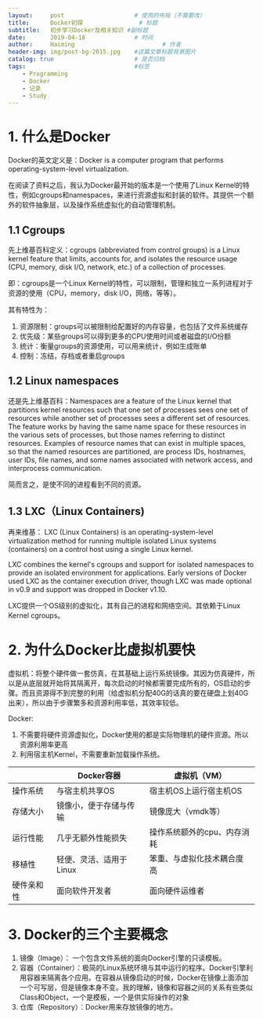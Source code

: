 ```yaml
---
layout:     post   				    # 使用的布局（不需要改）
title:      Docker初探				# 标题 
subtitle:   初步学习Docker及相关知识 #副标题
date:       2019-04-18				# 时间
author:     Haiming 						# 作者
header-img: img/post-bg-2015.jpg 	#这篇文章标题背景图片
catalog: true 						# 是否归档
tags:								#标签
    - Programming
    - Docker
    - 记录
    - Study
---
```

# 1. 什么是Docker
Docker的英文定义是：Docker is a computer program that performs operating-system-level virtualization.

在阅读了资料之后，我认为Docker最开始的版本是一个使用了Linux Kernel的特性，例如cgroups和namespaces，来进行资源虚拟和封装的软件。其提供一个额外的软件抽象层，以及操作系统虚拟化的自动管理机制。

## 1.1 Cgroups
先上维基百科定义：cgroups (abbreviated from control groups) is a Linux kernel feature that limits, accounts for, and isolates the resource usage (CPU, memory, disk I/O, network, etc.) of a collection of processes.

即：cgroups是一个Linux Kernel的特性，可以限制，管理和独立一系列进程对于资源的使用（CPU，memory，disk I/O，网络，等等）。

其有特性为：
1. 资源限制：groups可以被限制给配置好的内存容量，也包括了文件系统缓存
2. 优先级：某些groups可以得到更多的CPU使用时间或者磁盘的I/O份额
3. 统计：衡量groups的资源使用，可以用来统计，例如生成账单
4. 控制：冻结，存档或者重启groups

## 1.2 Linux namespaces

还是先上维基百科：Namespaces are a feature of the Linux kernel that partitions kernel resources such that one set of processes sees one set of resources while another set of processes sees a different set of resources. The feature works by having the same name space for these resources in the various sets of processes, but those names referring to distinct resources. Examples of resource names that can exist in multiple spaces, so that the named resources are partitioned, are process IDs, hostnames, user IDs, file names, and some names associated with network access, and interprocess communication.

简而言之，是使不同的进程看到不同的资源。

## 1.3 LXC（Linux Containers)

再来维基：
LXC (Linux Containers) is an operating-system-level virtualization method for running multiple isolated Linux systems (containers) on a control host using a single Linux kernel.

LXC combines the kernel's cgroups and support for isolated namespaces to provide an isolated environment for applications. Early versions of Docker used LXC as the container execution driver, though LXC was made optional in v0.9 and support was dropped in Docker v1.10. 

LXC提供一个OS级别的虚拟化，其有自己的进程和网络空间。其依赖于Linux Kernel cgroups。

# 2. 为什么Docker比虚拟机要快
虚拟机：将整个硬件做一套仿真，在其基础上运行系统镜像。其因为仿真硬件，所以是从底层就开始将其隔离开，每次启动的时候都需要完成所有的，OS启动的步骤。而且资源得不到完整的利用（给虚拟机分配40G的话真的要在硬盘上划40G出来），所以由于步骤繁多和资源利用率低，其效率较低。

Docker:
1. 不需要将硬件资源虚拟化，Docker使用的都是实际物理机的硬件资源。所以资源利用率更高
2. 利用宿主机Kernel，不需要重新加载操作系统。



| |Docker容器|虚拟机（VM）|
|-------|-------|--------|
|操作系统|与宿主机共享OS|宿主机OS上运行宿主机OS|
|存储大小|镜像小，便于存储与传输|镜像庞大（vmdk等）|
|运行性能|几乎无额外性能损失|操作系统额外的cpu、内存消耗|
|移植性|轻便、灵活、适用于Linux|笨重、与虚拟化技术耦合度高|
|硬件亲和性|面向软件开发者|面向硬件运维者|

# 3. Docker的三个主要概念
1. 镜像（Image）： 一个包含文件系统的面向Docker引擎的只读模板。
2. 容器（Container）：极简的Linux系统环境与其中运行的程序。Docker引擎利用容器来隔离各个应用。在容器从镜像启动的时候，Docker在镜像上面添加一个可写层，但是镜像本身不变。我的理解，镜像和容器之间的关系有些类似Class和Object，一个是模板，一个是供实际操作的对象
3. 仓库（Repository）：Docker用来存放镜像的地方。

# 